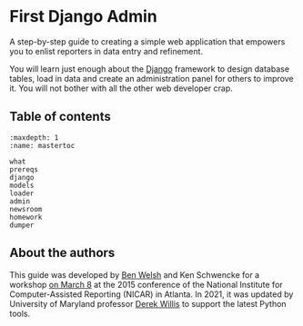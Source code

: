 ```{include} _templates/nav.html
```

# First Django Admin

A step-by-step guide to creating a simple web application that empowers you to enlist reporters in data entry and refinement.

You will learn just enough about the [Django](https://www.djangoproject.com/) framework to design database tables, load in data and create an administration panel for others to improve it. You will not bother with all the other web developer crap.

## Table of contents

```{toctree}
:maxdepth: 1
:name: mastertoc

what
prereqs
django
models
loader
admin
newsroom
homework
dumper
```

## About the authors

This guide was developed by [Ben Welsh](http://palewi.re/who-is-ben-welsh/) and Ken Schwencke for a workshop [on March 8](http://ire.org/conferences/nicar2015/hands-on-training/) at the 2015 conference of the National Institute for Computer-Assisted Reporting (NICAR) in Atlanta. In 2021, it was updated by University of Maryland professor [Derek Willis](http://thescoop.org/about/) to support the latest Python tools.